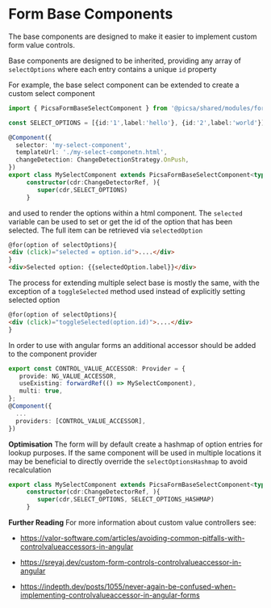 # Form Base Components

The base components are designed to make it easier to implement custom form value controls.

Base components are designed to be inherited, providing any array of `selectOptions` where each entry contains a unique `id` property

For example, the base select component can be extended to create a custom select component

```ts
import { PicsaFormBaseSelectComponent } from '@picsa/shared/modules/forms/components/base/select';

const SELECT_OPTIONS = [{id:'1',label:'hello'}, {id:'2',label:'world'}]

@Component({
  selector: 'my-select-component',
  templateUrl: './my-select-componetn.html',
  changeDetection: ChangeDetectionStrategy.OnPush,
})
export class MySelectComponent extends PicsaFormBaseSelectComponent<typeof SELECT_OPTIONS[0]>{
     constructor(cdr:ChangeDetectorRef, ){
        super(cdr,SELECT_OPTIONS)
     }
```

and used to render the options within a html component. The `selected` variable can be used to set or get the id of
the option that has been selected. The full item can be retrieved via `selectedOption`

```html
@for(option of selectOptions){
<div (click)="selected = option.id">....</div>
}
<div>Selected option: {{selectedOption.label}}</div>
```

The process for extending multiple select base is mostly the same, with the exception of a `toggleSelected` method used instead of explicitly setting selected option

```html
@for(option of selectOptions){
<div (click)="toggleSelected(option.id)">....</div>
}
```

In order to use with angular forms an additional accessor should be added to the component provider

```ts
export const CONTROL_VALUE_ACCESSOR: Provider = {
   provide: NG_VALUE_ACCESSOR,
   useExisting: forwardRef(() => MySelectComponent),
   multi: true,
};
@Component({
  ...
  providers: [CONTROL_VALUE_ACCESSOR],
})
```

**Optimisation**
The form will by default create a hashmap of option entries for lookup purposes. If the same component will be used
in multiple locations it may be beneficial to directly override the `selectOptionsHashmap` to avoid recalculation

```ts
export class MySelectComponent extends PicsaFormBaseSelectComponent<typeof SELECT_OPTIONS[0]>{
     constructor(cdr:ChangeDetectorRef, ){
        super(cdr,SELECT_OPTIONS, SELECT_OPTIONS_HASHMAP)
     }
```

**Further Reading**
For more information about custom value controllers see:

- https://valor-software.com/articles/avoiding-common-pitfalls-with-controlvalueaccessors-in-angular

- https://sreyaj.dev/custom-form-controls-controlvalueaccessor-in-angular

- https://indepth.dev/posts/1055/never-again-be-confused-when-implementing-controlvalueaccessor-in-angular-forms
